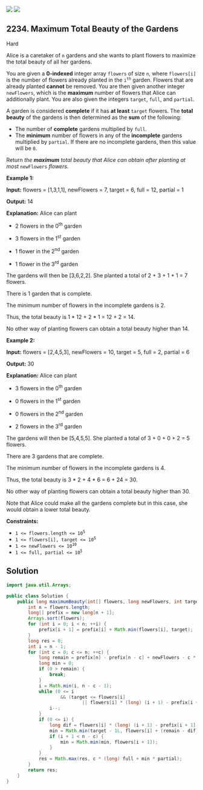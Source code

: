[![](https://img.shields.io/github/stars/javadev/LeetCode-in-Java?label=Stars&style=flat-square)](https://github.com/javadev/LeetCode-in-Java)
[![](https://img.shields.io/github/forks/javadev/LeetCode-in-Java?label=Fork%20me%20on%20GitHub%20&style=flat-square)](https://github.com/javadev/LeetCode-in-Java/fork)

## 2234\. Maximum Total Beauty of the Gardens

Hard

Alice is a caretaker of `n` gardens and she wants to plant flowers to maximize the total beauty of all her gardens.

You are given a **0-indexed** integer array `flowers` of size `n`, where `flowers[i]` is the number of flowers already planted in the <code>i<sup>th</sup></code> garden. Flowers that are already planted **cannot** be removed. You are then given another integer `newFlowers`, which is the **maximum** number of flowers that Alice can additionally plant. You are also given the integers `target`, `full`, and `partial`.

A garden is considered **complete** if it has **at least** `target` flowers. The **total beauty** of the gardens is then determined as the **sum** of the following:

*   The number of **complete** gardens multiplied by `full`.
*   The **minimum** number of flowers in any of the **incomplete** gardens multiplied by `partial`. If there are no incomplete gardens, then this value will be `0`.

Return _the **maximum** total beauty that Alice can obtain after planting at most_ `newFlowers` _flowers._

**Example 1:**

**Input:** flowers = [1,3,1,1], newFlowers = 7, target = 6, full = 12, partial = 1

**Output:** 14

**Explanation:** Alice can plant

- 2 flowers in the 0<sup>th</sup> garden

- 3 flowers in the 1<sup>st</sup> garden

- 1 flower in the 2<sup>nd</sup> garden

- 1 flower in the 3<sup>rd</sup> garden

The gardens will then be [3,6,2,2]. She planted a total of 2 + 3 + 1 + 1 = 7 flowers.

There is 1 garden that is complete.

The minimum number of flowers in the incomplete gardens is 2.

Thus, the total beauty is 1 \* 12 + 2 \* 1 = 12 + 2 = 14.

No other way of planting flowers can obtain a total beauty higher than 14. 

**Example 2:**

**Input:** flowers = [2,4,5,3], newFlowers = 10, target = 5, full = 2, partial = 6

**Output:** 30

**Explanation:** Alice can plant

- 3 flowers in the 0<sup>th</sup> garden

- 0 flowers in the 1<sup>st</sup> garden

- 0 flowers in the 2<sup>nd</sup> garden

- 2 flowers in the 3<sup>rd</sup> garden

The gardens will then be [5,4,5,5]. She planted a total of 3 + 0 + 0 + 2 = 5 flowers.

There are 3 gardens that are complete.

The minimum number of flowers in the incomplete gardens is 4.

Thus, the total beauty is 3 \* 2 + 4 \* 6 = 6 + 24 = 30.

No other way of planting flowers can obtain a total beauty higher than 30.

Note that Alice could make all the gardens complete but in this case, she would obtain a lower total beauty. 

**Constraints:**

*   <code>1 <= flowers.length <= 10<sup>5</sup></code>
*   <code>1 <= flowers[i], target <= 10<sup>5</sup></code>
*   <code>1 <= newFlowers <= 10<sup>10</sup></code>
*   <code>1 <= full, partial <= 10<sup>5</sup></code>

## Solution

```java
import java.util.Arrays;

public class Solution {
    public long maximumBeauty(int[] flowers, long newFlowers, int target, int full, int partial) {
        int n = flowers.length;
        long[] prefix = new long[n + 1];
        Arrays.sort(flowers);
        for (int i = 0; i < n; ++i) {
            prefix[i + 1] = prefix[i] + Math.min(flowers[i], target);
        }
        long res = 0;
        int i = n - 1;
        for (int c = 0; c <= n; ++c) {
            long remain = prefix[n] - prefix[n - c] + newFlowers - c * (long) target;
            long min = 0;
            if (0 > remain) {
                break;
            }
            i = Math.min(i, n - c - 1);
            while (0 <= i
                    && (target <= flowers[i]
                            || flowers[i] * (long) (i + 1) - prefix[i + 1] > remain)) {
                i--;
            }
            if (0 <= i) {
                long dif = flowers[i] * (long) (i + 1) - prefix[i + 1];
                min = Math.min(target - 1L, flowers[i] + (remain - dif) / (i + 1));
                if (i + 1 < n - c) {
                    min = Math.min(min, flowers[i + 1]);
                }
            }
            res = Math.max(res, c * (long) full + min * partial);
        }
        return res;
    }
}
```